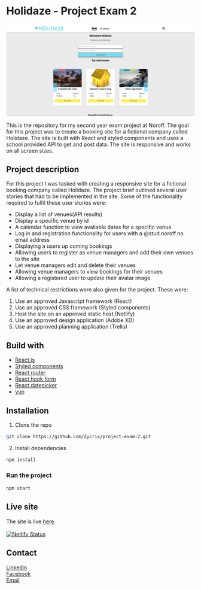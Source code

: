 # Holidaze - Project Exam 2

![Image of the home page](/src/media/readme-img.jpg)

This is the repository for my second year exam project at Noroff. The goal for this project was to create a booking site for a fictional company called Holidaze. The site is built with React and styled components and uses a school provided API to get and post data. The site is responsive and works on all screen sizes.

## Project description

For this project I was tasked with creating a responsive site for a fictional booking company called Holidaze. The project brief outlined several user stories that had to be implemented in the site. Some of the functionality required to fulfil these user stories were:

- Display a list of venues(API results)
- Display a specific venue by id
- A calendar function to view available dates for a specific venue
- Log in and registration functionality for users with a @stud.noroff.no email address
- Displaying a users up coming bookings
- Allowing users to register as venue managers and add their own venues to the site
- Let venue managers edit and delete their venues
- Allowing venue managers to view bookings for their venues
- Allowing a registered user to update their avatar image

A list of technical restrictions were also given for the project. These were:

1. Use an approved Javascript framework (React)
2. Use an approved CSS framework (Styled components)
3. Host the site on an approved static host (Netlify)
4. Use an approved design application (Adobe XD)
5. Use an approved planning application (Trello)

## Build with

- [React.js](https://reactjs.org/)
- [Styled components](https://styled-components.com/)
- [React router](https://reactrouter.com/)
- [React hook form](https://react-hook-form.com/)
- [React datepicker](https://reactdatepicker.com/)
- [yup](https://github.com/jquense/yup)

## Installation

1. Clone the repo

```sh
git clone https://github.com/Zycrix/project-exam-2.git
```

2. Install dependencies

```sh
npm install
```

### Run the project

```sh
npm start
```

## Live site

The site is live [here](https://brilliant-peony-508e4e.netlify.app/index.html#/). <br/> <br/>
[![Netlify Status](https://api.netlify.com/api/v1/badges/21f1b416-9194-4905-8811-9309f36e160d/deploy-status)](https://app.netlify.com/sites/brilliant-peony-508e4e/deploys)

## Contact

[Linkedin](https://www.linkedin.com/in/kristoffer-mikkelsen-a83232112/) <br/>
[Facebook](https://www.facebook.com/kristoffer.mikkelsen.75/)<br/>
[Email](mailto:kristoffer.mikkelsen98@gmail.com)
